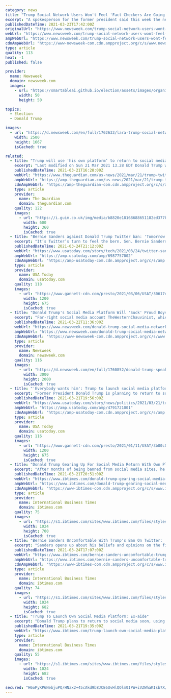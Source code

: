 ```yaml
---
category: news
title: "Trump Social Network Users Won't Feel 'Fact Checkers Are Going to Be All Over Them': Lara Trump"
excerpt: "A spokesperson for the former president said this week the new social media platform likely will roll out within the next few months."
publishedDateTime: 2021-03-23T17:42:00Z
originalUrl: "https://www.newsweek.com/trump-social-network-users-wont-feel-fact-checkers-are-going-all-over-them-lara-trump-1578190"
webUrl: "https://www.newsweek.com/trump-social-network-users-wont-feel-fact-checkers-are-going-all-over-them-lara-trump-1578190"
ampWebUrl: "https://www.newsweek.com/trump-social-network-users-wont-feel-fact-checkers-are-going-all-over-them-lara-trump-1578190?amp=1"
cdnAmpWebUrl: "https://www-newsweek-com.cdn.ampproject.org/c/s/www.newsweek.com/trump-social-network-users-wont-feel-fact-checkers-are-going-all-over-them-lara-trump-1578190?amp=1"
type: article
quality: 113
heat: -1
published: false

provider:
  name: Newsweek
  domain: newsweek.com
  images:
    - url: "https://smartableai.github.io/election/assets/images/organizations/newsweek.com-50x50.jpg"
      width: 50
      height: 50

topics:
  - Election
  - Donald Trump

images:
  - url: "https://d.newsweek.com/en/full/1762633/lara-trump-social-networking-platform.jpg"
    width: 2500
    height: 1667
    isCached: true

related:
  - title: "Trump will use 'his own platform’ to return to social media after Twitter ban"
    excerpt: "Last modified on Sun 21 Mar 2021 13.28 EDT Donald Trump will soon use “his own platform” to return to social media, an adviser said on Sunday, months after the former president was banned from Twitter for inciting the US Capitol riot. 'His new business ..."
    publishedDateTime: 2021-03-21T16:28:00Z
    webUrl: "https://www.theguardian.com/us-news/2021/mar/21/trump-twitter-ban-social-media-own-platform?share=facebook"
    ampWebUrl: "https://amp.theguardian.com/us-news/2021/mar/21/trump-twitter-ban-social-media-own-platform"
    cdnAmpWebUrl: "https://amp-theguardian-com.cdn.ampproject.org/c/s/amp.theguardian.com/us-news/2021/mar/21/trump-twitter-ban-social-media-own-platform"
    type: article
    provider:
      name: The Guardian
      domain: theguardian.com
    quality: 122
    images:
      - url: "https://i.guim.co.uk/img/media/b8820e18168688651182ed377b8200453cd4ec97/0_67_3662_2198/master/3662.jpg?width=300&quality=45&auto=format&fit=max&dpr=2&s=ddc69c23776ae3fcd0e41fb42a07b4da"
        width: 600
        height: 360
        isCached: true
  - title: "Bernie Sanders against Donald Trump Twitter ban: 'Tomorrow it could be somebody else'"
    excerpt: "It’s Twitter’s turn to feel the bern. Sen. Bernie Sanders is not a fan of Donald Trump, but that doesn’t mean he thinks the former president should have been banned from the social media platform after the deadly Capitol siege. “Look, you have a ..."
    publishedDateTime: 2021-03-24T21:12:00Z
    webUrl: "https://www.usatoday.com/story/tech/2021/03/24/twitter-sanders-trump-ban-censorship-capitol-riots/6987757002/"
    ampWebUrl: "https://amp.usatoday.com/amp/6987757002"
    cdnAmpWebUrl: "https://amp-usatoday-com.cdn.ampproject.org/c/s/amp.usatoday.com/amp/6987757002"
    type: article
    provider:
      name: USA Today
      domain: usatoday.com
    quality: 118
    images:
      - url: "https://www.gannett-cdn.com/presto/2021/03/06/USAT/30617d1d-f2bd-4d56-8edf-9bb23a12437d-bernie_sanders.jpg?auto=webp&crop=3725,2096,x0,y0&format=pjpg&width=1200"
        width: 1200
        height: 675
        isCached: true
  - title: "Donald Trump's Social Media Platform Will 'Suck' Proud Boys Say in Message Shared by Gab"
    excerpt: "Far-right social media account TheWesternChauvinist, which is linked to the Proud Boys hate group, has said Donald Trump's planned social media network \"is going to suck,\" and competing network Gab has shared the message. Jason Miller, an adviser and ..."
    publishedDateTime: 2021-03-22T11:36:00Z
    webUrl: "https://www.newsweek.com/donald-trump-social-media-network-suck-proud-boys-gab-1577719"
    ampWebUrl: "https://www.newsweek.com/donald-trump-social-media-network-suck-proud-boys-gab-1577719?amp=1"
    cdnAmpWebUrl: "https://www-newsweek-com.cdn.ampproject.org/c/s/www.newsweek.com/donald-trump-social-media-network-suck-proud-boys-gab-1577719?amp=1"
    type: article
    provider:
      name: Newsweek
      domain: newsweek.com
    quality: 116
    images:
      - url: "https://d.newsweek.com/en/full/1760852/donald-trump-speaking.jpg"
        width: 3000
        height: 2000
        isCached: true
  - title: "'Everybody wants him': Trump to launch social media platform in coming months, aide says"
    excerpt: "Former President Donald Trump is planning to return to social media with his own social network, according to spokesman Jason Miller. \"I do think that we're going to see President Trump returning to social media, probably in about two or three months here ..."
    publishedDateTime: 2021-03-21T19:56:00Z
    webUrl: "https://www.usatoday.com/story/news/politics/2021/03/21/trump-launch-social-media-platform-coming-months-aide-says/4791721001/"
    ampWebUrl: "https://amp.usatoday.com/amp/4791721001"
    cdnAmpWebUrl: "https://amp-usatoday-com.cdn.ampproject.org/c/s/amp.usatoday.com/amp/4791721001"
    type: article
    provider:
      name: USA Today
      domain: usatoday.com
    quality: 116
    images:
      - url: "https://www.gannett-cdn.com/presto/2021/01/11/USAT/3b00c057-9a08-4f94-97fd-87a281d4baf3-AP_Trump-Social_Media_Bans.jpg?auto=webp&crop=4089,2301,x0,y208&format=pjpg&width=1200"
        width: 1200
        height: 675
        isCached: true
  - title: "Donald Trump Gearing Up For Social Media Return With Own Platform"
    excerpt: "After months of being banned from social media sites, he's decided to launch his own site in the next few months."
    publishedDateTime: 2021-03-21T20:51:00Z
    webUrl: "https://www.ibtimes.com/donald-trump-gearing-social-media-return-own-platform-3166484"
    ampWebUrl: "https://www.ibtimes.com/donald-trump-gearing-social-media-return-own-platform-3166484?amp=1"
    cdnAmpWebUrl: "https://www-ibtimes-com.cdn.ampproject.org/c/s/www.ibtimes.com/donald-trump-gearing-social-media-return-own-platform-3166484?amp=1"
    type: article
    provider:
      name: International Business Times
      domain: ibtimes.com
    quality: 75
    images:
      - url: "https://s1.ibtimes.com/sites/www.ibtimes.com/files/styles/full/public/2021/03/20/donald-trump-seen-in-this-october-5-file.jpg"
        width: 1024
        height: 700
        isCached: true
  - title: "Bernie Sanders Uncomfortable With Trump's Ban On Twitter: 'It's An Issue'"
    excerpt: "Sanders opens up about his beliefs and opinions on the first amendment and the permanent ban of former President Trump on social media platforms."
    publishedDateTime: 2021-03-24T17:07:00Z
    webUrl: "https://www.ibtimes.com/bernie-sanders-uncomfortable-trumps-ban-twitter-its-issue-3168442"
    ampWebUrl: "https://www.ibtimes.com/bernie-sanders-uncomfortable-trumps-ban-twitter-its-issue-3168442?amp=1"
    cdnAmpWebUrl: "https://www-ibtimes-com.cdn.ampproject.org/c/s/www.ibtimes.com/bernie-sanders-uncomfortable-trumps-ban-twitter-its-issue-3168442?amp=1"
    type: article
    provider:
      name: International Business Times
      domain: ibtimes.com
    quality: 74
    images:
      - url: "https://s1.ibtimes.com/sites/www.ibtimes.com/files/styles/full/public/2021/02/09/senator-bernie-sanders-has-voiced-strong-support-for.jpg"
        width: 1024
        height: 682
        isCached: true
  - title: "Trump To Launch Own Social Media Platform: Ex-aide"
    excerpt: "Donald Trump plans to return to social media soon, using \"his own platform\" after being banned from Twitter and other outlets, a former advisor said Sunday. \"I do think that we're going to see president Trump returning to social media in probably about two ..."
    publishedDateTime: 2021-03-21T19:35:00Z
    webUrl: "https://www.ibtimes.com/trump-launch-own-social-media-platform-ex-aide-3166480"
    type: article
    provider:
      name: International Business Times
      domain: ibtimes.com
    quality: 55
    images:
      - url: "https://s1.ibtimes.com/sites/www.ibtimes.com/files/styles/full/public/2021/03/21/donald-trump-appears-to-be-planning-a-return.jpg"
        width: 1024
        height: 682
        isCached: true

secured: "H6oPyKP6NebjuPQ/HNax2+45cAkd9b8JCE6UvHlQOlm0IPW+iVZWhaKIsb7X/8R48UI7C2VzMCYBLH+a9wqO23PPTf10y8amXOofIWDNIp+V/ujaS9oX2reYZUMb+Dbz7jkyQfExCeloz4C9XD8JfmcMktZD7gLBNDJvKknENyINuLULwUt6SzPMqB7/GpfDj5uFKq7yVCUuUJh4mSiLC+3/rArA1VwRA/JrCSeeTVwHDGEqI+xJeQZqNuVQ7p1oevvSgCSDVCADPoWFfdJ3/OYU6+hiuXpnOAB+tmZEAxAq3J56p/atGgJDd35Dqnx+rOjbL1TnOla8pD43iSDW+O+b9v3pUrXR7aC0FwcqIp4=;3xyIF4P4/aI/FUurGcEsKQ=="
---
```


